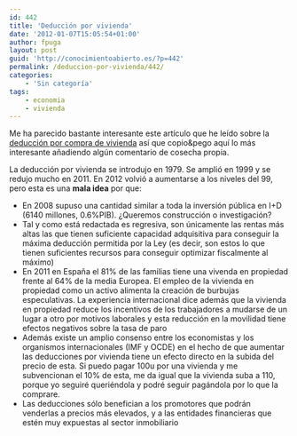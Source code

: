 ```yaml
---
id: 442
title: 'Deducción por vivienda'
date: '2012-01-07T15:05:54+01:00'
author: fpuga
layout: post
guid: 'http://conocimientoabierto.es/?p=442'
permalink: /deduccion-por-vivienda/442/
categories:
    - 'Sin categoría'
tags:
    - economia
    - vivienda
---
```


Me ha parecido bastante interesante este artículo que he leído sobre la [deducción por compra de vivienda](http://www.fedeablogs.net/economia/?p=17288) así que copio&amp;pego aquí lo más interesante añadiendo algún comentario de cosecha propia.

La deducción por vivienda se introdujo en 1979. Se amplió en 1999 y se redujo mucho en 2011. En 2012 volvió a aumentarse a los niveles del 99, pero esta es una **mala idea** por que:

- En 2008 supuso una cantidad similar a toda la inversión pública en I+D (6140 millones, 0.6%PIB). ¿Queremos construcción o investigación?
- Tal y como está redactada es regresiva, son únicamente las rentas más altas las que tienen suficiente capacidad adquisitiva para conseguir la máxima deducción permitida por la Ley (es decir, son estos lo que tienen suficientes recursos para conseguir optimizar fiscalmente al máximo)
- En 2011 en España el 81% de las familias tiene una vivenda en propiedad frente al 64% de la media Europea. El empleo de la vivienda en propiedad como un activo alimenta la creación de burbujas especulativas. La experiencia internacional dice además que la vivienda en propiedad reduce los incentivos de los trabajadores a mudarse de un lugar a otro por motivos laborales y esta reducción en la movilidad tiene efectos negativos sobre la tasa de paro
- Además existe un amplio consenso entre los economistas y los organismos internacionales (IMF y OCDE) en el hecho de que aumentar las deducciones por vivienda tiene un efecto directo en la subida del precio de esta. Si puedo pagar 100u por una vivienda y me subvencionan el 10% de esta, me da igual que la vivienda suba a 110, porque yo seguiré queriéndola y podré seguir pagándola por lo que la comprare.
- Las deducciones sólo benefician a los promotores que podrán venderlas a precios más elevados, y a las entidades financieras que estén muy expuestas al sector inmobiliario